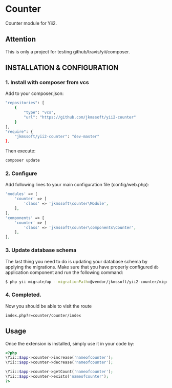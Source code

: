 Counter
=======
Counter module for Yii2.

Attention
---------

This is only a project for testing github/travis/yii/composer.

INSTALLATION & CONFIGURATION
----------------------------

### 1. Install with composer from vcs

Add to your composer.json:

```bash
"repositories": [
    {
        "type": "vcs",
        "url": "https://github.com/jkmssoft/yii2-counter"
    }
],
"require": {
    "jkmssoft/yii2-counter": "dev-master"
},
```

Then execute:

```bash
composer update
```

### 2. Configure

Add following lines to your main configuration file (config/web.php):

```php
'modules' => [
    'counter' => [
        'class' => 'jkmssoft\counter\Module',
    ],
],
'components' => [
    'counter' => [
        'class' => 'jkmssoft\counter\components\Counter',
    ],
],
```

### 3. Update database schema

The last thing you need to do is updating your database schema by applying the
migrations. Make sure that you have properly configured `db` application component
and run the following command:

```bash
$ php yii migrate/up --migrationPath=@vendor/jkmssoft/yii2-counter/migrations
```

### 4. Completed.

Now you should be able to visit the route
```
index.php?r=counter/counter/index
```

Usage
-----

Once the extension is installed, simply use it in your code by:

```php
<?php
\Yii::$app->counter->increase('nameofcounter');
\Yii::$app->counter->decrease('nameofcounter');

\Yii::$app->counter->getCount('nameofcounter');
\Yii::$app->counter->exists('nameofcounter');
?>
```
